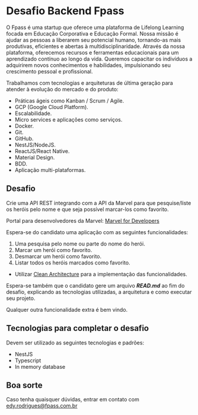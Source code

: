 # Desafio Backend Fpass

O Fpass é uma startup que oferece uma plataforma de Lifelong Learning focada em Educação Corporativa e Educação Formal. Nossa missão é ajudar as pessoas a liberarem seu potencial humano, tornando-as mais produtivas, eficientes e abertas à multidisciplinaridade. Através da nossa plataforma, oferecemos recursos e ferramentas educacionais para um aprendizado contínuo ao longo da vida. Queremos capacitar os indivíduos a adquirirem novos conhecimentos e habilidades, impulsionando seu crescimento pessoal e profissional.

Trabalhamos com tecnologias e arquiteturas de última geração para atender à evolução do mercado e do produto:

* Práticas ágeis como Kanban / Scrum / Agile.
* GCP (Google Cloud Platform).
* Escalabilidade.
* Micro services e aplicações como serviços.
* Docker.
* Git.
* GitHub.
* NestJS/NodeJS.
* ReactJS/React Native.
* Material Design.
* BDD.
* Aplicação multi-plataformas.

## Desafio
Crie uma API REST integrando com a API da Marvel para que pesquise/liste os heróis pelo nome e que seja possível marcar-los como favorito.

Portal para desenvolvedores da Marvel: [Marvel for Developers](https://developer.marvel.com/)

Espera-se do candidato uma aplicação com as seguintes funcionalidades:

1) Uma pesquisa pelo nome ou parte do nome do herói.
2) Marcar um herói como favorito.
3) Desmarcar um herói como favorito.
4) Listar todos os heróis marcados como favorito.
* Utilizar [Clean Architecture](https://medium.com/luizalabs/criando-uma-aplicação-modular-muito-além-do-clean-architecture-5dde3687c5d6) para a implementação das funcionalidades.

Espera-se também que o candidato gere um arquivo ***READ.md*** ao fim do desafio, explicando as tecnologias utilizadas, a
arquitetura e como executar seu projeto.

Qualquer outra funcionalidade extra é bem vindo.

## Tecnologias para completar o desafio
Devem ser utilizado as seguintes tecnologias e padrões:
* NestJS
* Typescript
* In memory database

## Boa sorte
Caso tenha quaisquer dúvidas, entrar em contato com edy.rodrigues@fpass.com.br
